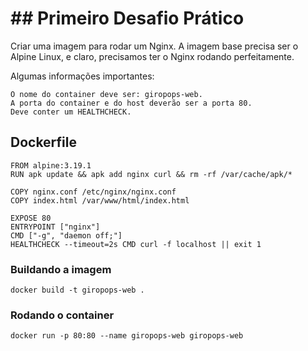 # ## Primeiro Desafio Prático


Criar uma imagem para rodar um Nginx. A imagem base precisa ser o Alpine Linux, e claro, precisamos ter o Nginx rodando perfeitamente.

Algumas informações importantes:

    O nome do container deve ser: giropops-web.
    A porta do container e do host deverão ser a porta 80.
    Deve conter um HEALTHCHECK.


## Dockerfile

```
FROM alpine:3.19.1
RUN apk update && apk add nginx curl && rm -rf /var/cache/apk/*

COPY nginx.conf /etc/nginx/nginx.conf
COPY index.html /var/www/html/index.html

EXPOSE 80
ENTRYPOINT ["nginx"]
CMD ["-g", "daemon off;"]
HEALTHCHECK --timeout=2s CMD curl -f localhost || exit 1
```

### Buildando a imagem

```
docker build -t giropops-web .
```

### Rodando o container
```
docker run -p 80:80 --name giropops-web giropops-web
```
